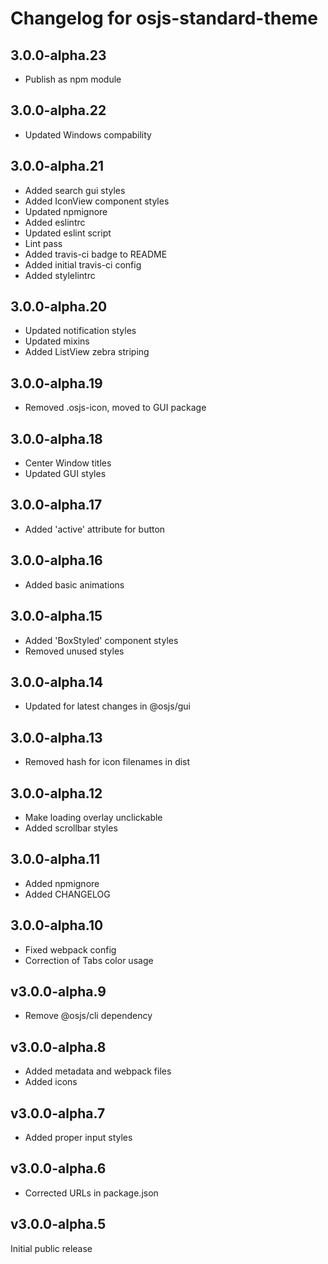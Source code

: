# Changelog for osjs-standard-theme

## 3.0.0-alpha.23

* Publish as npm module

## 3.0.0-alpha.22

* Updated Windows compability

## 3.0.0-alpha.21

* Added search gui styles
* Added IconView component styles
* Updated npmignore
* Added eslintrc
* Updated eslint script
* Lint pass
* Added travis-ci badge to README
* Added initial travis-ci config
* Added stylelintrc

## 3.0.0-alpha.20

* Updated notification styles
* Updated mixins
* Added ListView zebra striping

## 3.0.0-alpha.19

* Removed .osjs-icon, moved to GUI package

## 3.0.0-alpha.18

* Center Window titles
* Updated GUI styles

## 3.0.0-alpha.17

* Added 'active' attribute for button

## 3.0.0-alpha.16

* Added basic animations

## 3.0.0-alpha.15

* Added 'BoxStyled' component styles
* Removed unused styles

## 3.0.0-alpha.14

* Updated for latest changes in @osjs/gui

## 3.0.0-alpha.13

* Removed hash for icon filenames in dist

## 3.0.0-alpha.12

* Make loading overlay unclickable
* Added scrollbar styles

## 3.0.0-alpha.11

* Added npmignore
* Added CHANGELOG

## 3.0.0-alpha.10

* Fixed webpack config
* Correction of Tabs color usage

## v3.0.0-alpha.9

* Remove @osjs/cli dependency

## v3.0.0-alpha.8

* Added metadata and webpack files
* Added icons

## v3.0.0-alpha.7

* Added proper input styles

## v3.0.0-alpha.6

* Corrected URLs in package.json

## v3.0.0-alpha.5

Initial public release
